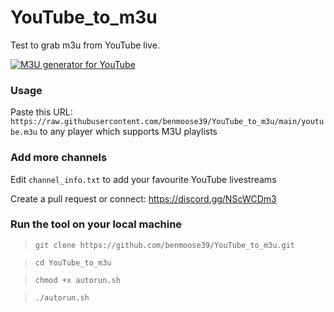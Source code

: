 # YouTube_to_m3u
Test to grab m3u from YouTube live.

[![M3U generator for YouTube](https://github.com/benmoose39/YouTube_to_m3u/actions/workflows/m3u_Generator.yml/badge.svg)](https://github.com/benmoose39/YouTube_to_m3u/actions/workflows/m3u_Generator.yml)

### Usage
Paste this URL: `https://raw.githubusercontent.com/benmoose39/YouTube_to_m3u/main/youtube.m3u` to any player which supports M3U playlists

### Add more channels
Edit `channel_info.txt` to add your favourite YouTube livestreams

Create a pull request or connect: https://discord.gg/NScWCDm3

### Run the tool on your local machine
>`git clone https://github.com/benmoose39/YouTube_to_m3u.git`

>`cd YouTube_to_m3u`

>`chmod +x autorun.sh`

>`./autorun.sh`
